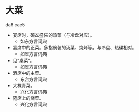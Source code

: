 









# 大菜
da6 cae5
+ 宴席时，碗盆盛装的热菜（与冷盘对应）。
  * 如东方言词典
+ 宴席中的正菜。多指碗装的汤菜、烧烤等。与冷盘、热碟相对。
  * 如皋方言词典
+ 见“桌菜”。
  * 如皋方言词典
+ 酒席中的主菜。
  * 东台方言词典
+ 大棵青菜。
  * 兴化方言词典
+ 筵席上的烧菜。
  * 兴化方言词典
